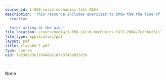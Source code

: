 ```yaml
---
course_id: 1-050-solid-mechanics-fall-2004
description: 'This resource includes exercises to show the the line of action of the
  reaction

  force acting at the pin.'
file_location: /coursemedia/1-050-solid-mechanics-fall-2004/7e238e23e17d44a9e187a3742e032e59_class04_2.pdf
file_type: application/pdf
layout: pdf
title: class04_2.pdf
type: course
uid: 7e238e23e17d44a9e187a3742e032e59

---
```

None